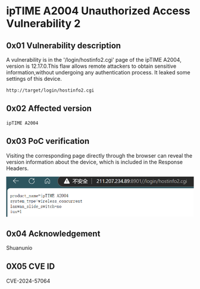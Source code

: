 # ipTIME A2004 Unauthorized Access Vulnerability 2

## 0x01 Vulnerability description

A vulnerability is in the '/login/hostinfo2.cgi' page of the ipTIME A2004, version is 12.17.0.This flaw allows remote attackers to obtain sensitive information,without undergoing any authentication process. It leaked some settings of this device.

```
http://target/login/hostinfo2.cgi
```

## 0x02 Affected version

``` 
ipTIME A2004
```

## 0x03 PoC verification

Visiting the corresponding page directly through the browser can reveal the version information about the device, which is included in the Response Headers.

![image-20241115101220838](./ipTIME_A2004_unauthorized_access_vulnerability_second.assets/image-20241115101220838.png)

## 0x04 Acknowledgement

Shuanunio

## 0X05 CVE ID

CVE-2024-57064